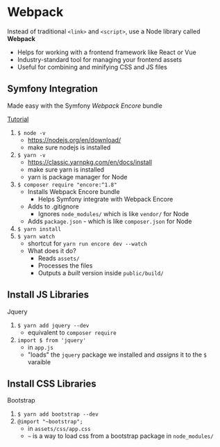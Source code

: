 # Webpack

Instead of traditional `<link>` and `<script>`, use a Node library called **Webpack**

- Helps for working with a frontend framework like React or Vue
- Industry-standard tool for managing your frontend assets 
- Useful for combining and minifying CSS and JS files

## Symfony Integration

Made easy with the Symfony *Webpack Encore* bundle

[Tutorial](https://symfonycasts.com/screencast/webpack-encore)

1. `$ node -v` 
   - <https://nodejs.org/en/download/>
   - make sure nodejs is installed
2. `$ yarn -v` 
   - <https://classic.yarnpkg.com/en/docs/install>
   - make sure yarn is installed
   - yarn is package manager for Node
3. `$ composer require "encore:^1.8"`
   - Installs Webpack Encore bundle
     - Helps Symfony integrate with Webpack Encore
   - Adds to .gitignore
     - Ignores `node_modules/` which is like `vendor/` for Node
   - Adds `package.json` - which is like `composer.json` for Node
4. `$ yarn install`
5. `$ yarn watch`
   - shortcut for `yarn run encore dev --watch`
   - What does it do?
     - Reads `assets/`
     - Processes the files
     - Outputs a *built* version inside `public/build/`

## Install JS Libraries

Jquery
1. `$ yarn add jquery --dev`
   - equivalent to `composer require`
2. `import $ from 'jquery'`
   - in `app.js`
   - "loads" the `jquery` package we installed and *assigns* it to the `$` varaible

## Install CSS Libraries

Bootstrap
1. `$ yarn add bootstrap --dev`
2. `@import "~bootstrap";`
   - in `assets/css/app.css`
   - `~` is a way to load css from a bootstrap package in `node_modules/`